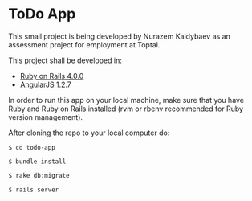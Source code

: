 ToDo App
=========

This small project is being developed by Nurazem Kaldybaev as an assessment project for employment at Toptal.


This project shall be developed in:

  - [Ruby on Rails 4.0.0](http://rubyonrails.org/)
  - [AngularJS 1.2.7](http://angularjs.org/)

In order to run this app on your local machine, make sure that you have Ruby and Ruby on Rails
installed (rvm or rbenv recommended for Ruby version management).

After cloning the repo to your local computer do:

  ```
  $ cd todo-app
  ```

  ```
  $ bundle install
  ```

  ```
  $ rake db:migrate
  ```

  ```
  $ rails server
  ```




